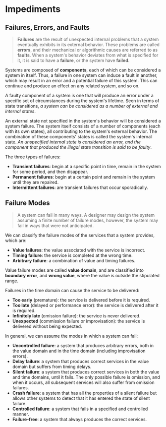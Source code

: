 # Impediments

## Failures, Errors, and Faults
> **Failures** are the result of unexpected internal problems that a system eventually exhibits in its external behavior. These problems are called **errors**, and their mechanical or algorithmic causes are referred to as **faults**.
> When a system's behavior deviates from what is specified for it, it is said to have a **failure**, or the system have **failed**.

Systems are composed of **components**, each of which can be considered a system in itself. Thus, a failure in one system can induce a fault in another, which may result in an error and a potential failure of this system. This can continue and produce an effect on any related system, and so on.

A faulty component of a system is one that will produce an error under a specific set of circumstances during the system's lifetime. Seen in terms of state transitions, *a system can be considered as a number of external and internal states*. 

An external state not specified in the system's behavior will be considered a system failure. The system itself consists of a number of components (each with its own states), all contributing to the system's external behavior. The combination of these components' states is called the system's internal state. *An unspecified internal state is considered an error, and the component that produced the illegal state transition is said to be faulty*.

The three types of failures:
* **Transient failures**: begin at a specific point in time, remain in the system for some period, and then disappear.
* **Permanent failures**: begin at a certain point and remain in the system until they are repaired.
* **Intermittent failures**: are transient failures that occur sporadically.

## Failure Modes
> A system can fail in many ways. A designer may design the system assuming a finite number of failure modes, however, the system may fail in ways that were not anticipated. 

We can classify the failure modes of the services that a system provides, which are:
* **Value failures**: the value associated with the service is incorrect.
* **Timing failure**: the service is completed at the wrong time.
* **Arbitrary failure**: a combination of value and timing failures.

Value failure modes are called **value domain**, and are classified into **boundary error**, and **wrong value**, where the value is outside the stipulated range.

Failures in the time domain can cause the service to be delivered:
* **Too early** (premature): the service is delivered before it is required.
* **Too late** (delayed or performance error): the service is delivered after it is required.
* **Infinitely late** (omission failure): the service is never delivered.
* **Unexpected** (commission failure or improvisation): the service is delivered without being expected.

In general, we can assume the modes in which a system can fail:
* **Uncontrolled failure**: a system that produces arbitrary errors, both in the value domain and in the time domain (including improvisation errors).
* **Delay failure**: a system that produces correct services in the value domain but suffers from timing delays.
* **Silent failure**: a system that produces correct services in both the value and time domains, until it fails. The only possible failure is omission, and when it occurs, all subsequent services will also suffer from omission failures.
* **Crash failure**: a system that has all the properties of a silent failure but allows other systems to detect that it has entered the state of silent failure.
* **Controlled failure**: a system that fails in a specified and controlled manner.
* **Failure-free**: a system that always produces the correct services.
